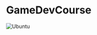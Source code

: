 # GameDevCourse
![Ubuntu](https://github.com/Ygrik2003/GameDevCourse/actions/workflows/cmake.yml/badge.svg)
